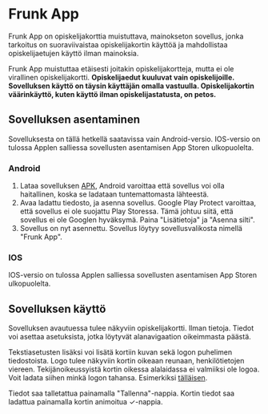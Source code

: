 # Frunk App

Frunk App on opiskelijakorttia muistuttava, mainokseton sovellus, jonka tarkoitus on suoraviivaistaa opiskelijakortin käyttöä ja mahdollistaa opiskelijaetujen käyttö ilman mainoksia.

Frunk App muistuttaa etäisesti joitakin opiskelijakortteja, mutta ei ole virallinen opiskelijakortti. **Opiskelijaedut
kuuluvat vain opiskelijoille. Sovelluksen käyttö on täysin käyttäjän omalla vastuulla. Opiskelijakortin väärinkäyttö, kuten käyttö ilman opiskelijastatusta, on petos.**

## Sovelluksen asentaminen

Sovelluksesta on tällä hetkellä saatavissa vain Android-versio. IOS-versio on tulossa Applen salliessa sovellusten asentamisen App Storen ulkopuolelta.

### Android

1. Lataa sovelluksen [APK](https://github.com/miikkalaitinen/FrunkApp/releases/latest), Android varoittaa että sovellus voi olla haitallinen, koska se ladataan tuntemattomasta lähteestä.
2. Avaa ladattu tiedosto, ja asenna sovellus. Google Play Protect varoittaa, että sovellus ei ole suojattu Play Storessa. Tämä johtuu siitä, että sovellus ei ole Googlen hyväksymä. Paina "Lisätietoja" ja "Asenna silti".
3. Sovellus on nyt asennettu. Sovellus löytyy sovellusvalikosta nimellä "Frunk App".

### IOS

IOS-versio on tulossa Applen salliessa sovellusten asentamisen App Storen ulkopuolelta.

## Sovelluksen käyttö

Sovelluksen avautuessa tulee näkyviin opiskelijakortti. Ilman tietoja. Tiedot voi asettaa asetuksista, jotka löytyvät alanavigaation oikeimmasta päästä.

Tekstiasetusten lisäksi voi lisätä kortiin kuvan sekä logon puhelimen tiedostoista. Logo tulee näkyviin kortin oikeaan reunaan, henkilötietojen viereen. Tekijänoikeussyistä kortin oikessa alalaidassa ei valmiiksi ole logoa. Voit ladata siihen minkä logon tahansa. Esimerkiksi [tälläisen](https://freeimage.host/i/logo.JaY4UNt).

Tiedot saa talletattua painamalla "Tallenna"-nappia.
Kortin tiedot saa ladattua painamalla kortin animoitua ✓-nappia.
